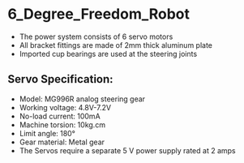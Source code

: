 # 6_Degree_Freedom_Robot

* The power system consists of 6 servo motors
* All bracket fittings are made of 2mm thick aluminum plate
* Imported cup bearings are used at the steering joints

## Servo Specification:
* Model: MG996R analog steering gear
* Working voltage: 4.8V-7.2V
* No-load current: 100mA
* Machine torsion: 10kg.cm
* Limit angle: 180°
* Gear material: Metal gear
* The Servos require a separate 5 V power supply rated at 2 amps
